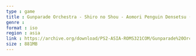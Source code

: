 ```yaml
---
type : game
title : Gunparade Orchestra - Shiro no Shou - Aomori Penguin Densetsu (Japan)
genre : 
format : iso
region : asia
link : https://archive.org/download/PS2-ASIA-ROMS321COM/Gunparade%20Orchestra%20-%20Shiro%20no%20Shou%20-%20Aomori%20Penguin%20Densetsu%20%28Japan%29.7z
size : 881MB
---
```

